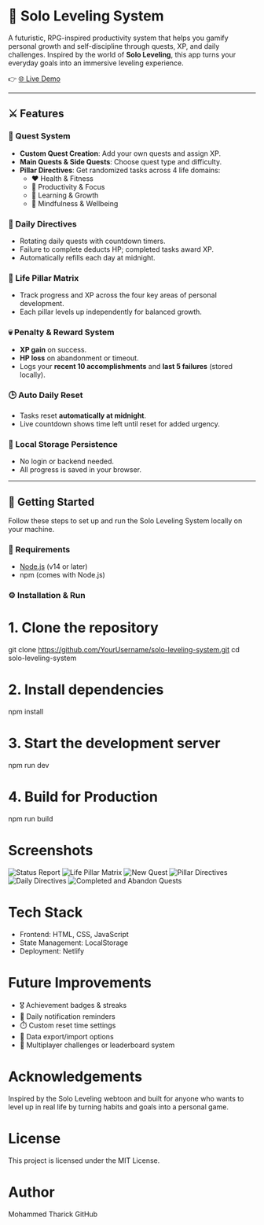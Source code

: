 # 🌌 Solo Leveling System

A futuristic, RPG-inspired productivity system that helps you gamify personal growth and self-discipline through quests, XP, and daily challenges. Inspired by the world of **Solo Leveling**, this app turns your everyday goals into an immersive leveling experience.

👉 [🌐 Live Demo](https://solo-leveling-system.netlify.app/)

---

## ⚔️ Features

### 🎯 Quest System
- **Custom Quest Creation**: Add your own quests and assign XP.
- **Main Quests & Side Quests**: Choose quest type and difficulty.
- **Pillar Directives**: Get randomized tasks across 4 life domains:
  - ❤️ Health & Fitness
  - 🚀 Productivity & Focus
  - 🧠 Learning & Growth
  - 🧘 Mindfulness & Wellbeing

### 📆 Daily Directives
- Rotating daily quests with countdown timers.
- Failure to complete deducts HP; completed tasks award XP.
- Automatically refills each day at midnight.

### 🧠 Life Pillar Matrix
- Track progress and XP across the four key areas of personal development.
- Each pillar levels up independently for balanced growth.

### 💀 Penalty & Reward System
- **XP gain** on success.
- **HP loss** on abandonment or timeout.
- Logs your **recent 10 accomplishments** and **last 5 failures** (stored locally).

### 🕒 Auto Daily Reset
- Tasks reset **automatically at midnight**.
- Live countdown shows time left until reset for added urgency.

### 💾 Local Storage Persistence
- No login or backend needed.
- All progress is saved in your browser.

---

## 🚀 Getting Started

Follow these steps to set up and run the Solo Leveling System locally on your machine.

### 🔧 Requirements

- [Node.js](https://nodejs.org/) (v14 or later)
- npm (comes with Node.js)

### ⚙️ Installation & Run

# 1. Clone the repository
git clone https://github.com/YourUsername/solo-leveling-system.git
cd solo-leveling-system

# 2. Install dependencies
npm install

# 3. Start the development server
npm run dev

# 4. Build for Production
npm run build

# Screenshots

![Status Report](./status-report.png)
![Life Pillar Matrix](./life-pillar-matrix.png)
![New Quest](./new-quest-directive.png)
![Pillar Directives](./pillar-directives.png)
![Daily Directives](./daily-directives.png)
![Completed and Abandon Quests](./last.png)


# Tech Stack
- Frontend: HTML, CSS, JavaScript
- State Management: LocalStorage
- Deployment: Netlify

# Future Improvements
- 🎖️ Achievement badges & streaks
- 🔔 Daily notification reminders
- ⏱️ Custom reset time settings
- 🔄 Data export/import options
- 🤝 Multiplayer challenges or leaderboard system

# Acknowledgements
Inspired by the Solo Leveling webtoon and built for anyone who wants to level up in real life by turning habits and goals into a personal game.

# License
This project is licensed under the MIT License.

# Author
Mohammed Tharick
GitHub
